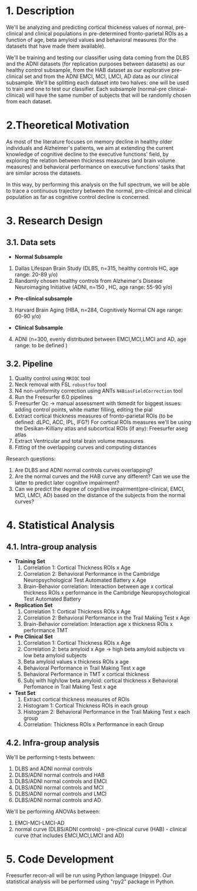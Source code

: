 # 1. Description
We'll be analyzing and predicting cortical thickness values of normal, pre-clinical and clinical populations in pre-determined fronto-parietal ROIs as a function of age, beta amyloid values and behavioral measures (for the datasets that have made them available).

We'll be training and testing our classifier using data coming from the DLBS and the ADNI datasets (for replication purposes between datasets) as our healthy control subsample, from the HAB dataset as our explorative pre-clinical set and from the ADNI EMCI, MCI, LMCI, AD data as our clinical subsample. We'll be splitting each dataset into two halves: one will be used to train and one to test our classifier. Each subsample (normal-pre clinical-clinical) will have the same number of subjects that will be randomly chosen from each dataset. 

# 2.Theoretical Motivation

As most of the literature focuses on memory decline in healthy older individuals and Alzheimer's patients, we aim at extending the current knowledge of cognitive decline to the executive functions' field, by exploring the relation between thickness measures (and brain volume measures) and behavioral performance on executive functions' tasks that are similar across the datasets.

In this way, by performing this analysis on the full spectrum, we will be able to trace a continuous trajectory between the normal, pre-clinical and clinical population as far as cognitive control decline is concerned.
# 3. Research Design

## 3.1. Data sets
* **Normal Subsample**
1. Dallas Lifespan Brain Study (DLBS, n=315, healthy controls HC, age range: 20-89 y/o)
2. Randomly chosen healthy controls from Alzheimer's Disease Neuroimaging Initiative (ADNI, n=150 , HC,  age range: 55-90 y/o)
* **Pre-clinical subsample**
3. Harvard Brain Aging (HBA, n=284, Cognitively Normal CN age range: 60-90 y/o)
* **Clinical Subsample**
4. ADNI (n=300, evenly distributed between EMCI,MCI,LMCI and AD, age range: to be defined )

## 3.2. Pipeline
1. Quality control using `MRIQC` tool
2. Neck removal with FSL `robustfov` tool
3. N4 non-uniformity correction using ANTs `N4BiasFieldCorrection` tool
4. Run the Freesurfer 6.0 pipelines
5. Freesurfer Qc → manual assessment with tkmedit for biggest issues: adding control points, white matter filling, editing the pial 
6. Extract cortical thickness measures of fronto-parietal ROIs (to be defined: dLPC, ACC, IPL, IFG?)
      For cortical ROIs measures we'll be using the Desikan-Killiany atlas and subcortical ROIs (if any): Freesurfer aseg atlas
7. Extract Ventricular and total brain volume meausures
8. Fitting of the overlapping curves and computing distances 

Research questions:
1. Are DLBS and ADNI normal controls curves overlapping? 
2. Are the normal curves and the HAB curve any different? Can we use the latter to predict later cognitive impairment?
3. Can we predict the degree of cognitive impairment(pre-clinical, EMCI, MCI, LMCI, AD) based on the distance of the subjects from the normal curves? 


# 4. Statistical Analysis
## 4.1. Intra-group analysis
* **Training Set**
  1. Correlation 1: Cortical Thickness ROIs x Age
  2. Correlation 2: Behavioral Performance in the Cambridge Neuropsychological Test Automated Battery x Age
  3. Brain-Behavior correlation: Interaction between age x cortical thickness ROIs x performance in the Cambridge Neuropsychological Test Automated Battery
* **Replication Set**
  1. Correlation 1: Cortical Thickness ROIs x Age
  2. Correlation 2: Behavioral Performance in the Trail Making Test x Age
  3. Brain-Behavior correlation: Interaction age x thickness ROIs x performance TMT
* **Pre Clinical Set**
  1. Correlation 1: Cortical Thickness ROIs x Age
  2. Correlation 2: beta amyloid x Age → high beta amyloid subjects vs low beta amyloid subjects
  3. Beta amyloid values x thickness ROIs x age
  4. Behavioral Performance in Trail Making Test x age 
  5. Behavioral Performance in TMT x cortical thickness
  6. Subj with high/low beta amyloid: cortical thickness x Behavioral Perfomance in Trail Making Test x age
* **Test Set**
  1. Extract cortical thickness measures of ROIs
  2. Histogram 1: Cortical Thickness ROIs in each group
  3. Histogram 2: Behavioral Performance in the Trail Making Test x each group
  4. Correlation: Thickness ROIs x Performance in each Group
  
## 4.2. Infra-group analysis
We'll be performing t-tests between:
1. DLBS and ADNI normal controls
2. DLBS/ADNI normal controls and HAB
3. DLBS/ADNI normal controls and EMCI
4. DLBS/ADNI normal controls and MCI
5. DLBS/ADNI normal controls and LMCI
6. DLBS/ADNI normal controls and AD

We'll be performing ANOVAs between:
1. EMCI-MCI-LMCI-AD
2. normal curve (DLBS/ADNI controls) - pre-clinical curve (HAB) - clinical curve (that includes EMCI,MCI,LMCI and AD)


# 5. Code Development 
Freesurfer recon-all will be run using Python language (nipype). 
Our statistical analysis will be performed using "rpy2" package in Python.
